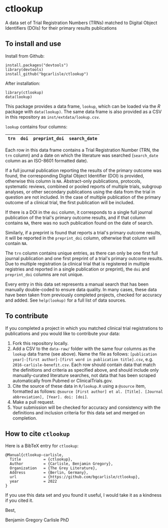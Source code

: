 # ctlookup

A data set of Trial Registration Numbers (TRNs) matched to Digital
Object Identifiers (DOIs) for their primary results publications

## To install and use

Install from Github:

```
install.packages("devtools")
library(devtools)
install_github("bgcarlisle/ctlookup")
```

After installation:

```
library(ctlookup)
data(lookup)
```

This package provides a data frame, `lookup`, which can be loaded via
the *R* package with `data(lookup)`. The same data frame is also
provided as a CSV in this repository as `inst/extdata/lookup.csv`.

`lookup` contains four columns:

| `trn` | `doi` | `preprint_doi` | `search_date` |
|-------|-------|----------------|---------------|

Each row in this data frame contains a Trial Registration Number (TRN,
the `trn` column) and a date on which the literature was searched
(`search_date` column as an ISO-8601 formatted date).

If a full journal publication reporting the results of the primary
outcome was found, the corresponding Digital Object Identifier (DOI)
is provided, otherwise this column is `NA`. Abstract-only
publications, protocols, systematic reviews, combined or pooled
reports of multiple trials, subgroup analyses, or other secondary
publications using the data from the trial in question are not
included. In the case of multiple publication of the primary outcome
of a clinical trial, the first publication will be included.

If there is a DOI in the `doi` column, it corresponds to a single full
journal publication of the trial's primary outcome results, and if
that column contains `NA`, there was no such publication found on the
date of search.

Similarly, if a preprint is found that reports a trial's primary
outcome results, it will be reported in the `preprint_doi` column,
otherwise that column will contain `NA`.

The `trn` column contains unique entries, as there can only be one
first full journal publication and one first preprint of a trial's
primary outcome results. Due to multiple registration (a clinical
trial that is registered in multiple registries and reported in a
single publication or preprint), the `doi` and `preprint_doi` columns
are not unique.

Every entry in this data set represents a manual search that has been
manually double-coded to ensure data quality. In many cases, these
data have been taken from previously completed projects, checked for
accuracy and added. See `help(lookup)` for a full list of data
sources.

## To contribute

If you completed a project in which you matched clinical trial
registrations to publications and you would like to contribute your
data:

1. Fork this repository locally.
2. Add a CSV to the `data-raw/` folder with the same four columns as
   the `lookup` data frame (see above). Name the file as follows:
   `[publication year]-[first author]-[first word in publication
   title].csv`, e.g. `2016-carlisle-benefit.csv`. Each row should
   contain data that match the definitions and criteria as specified
   above, and should include only manually-curated literature
   searches, not data that has been scraped automatically from Pubmed
   or ClinicalTrials.gov.
3. Cite the source of these data in `R/lookup.R` using a `@source`
   item, formatted as follows: `@source [First author] et
   al. [Title]. [Journal abbreviation], [Year]. doi: [doi]`.
4. Make a pull request.
5. Your submission will be checked for accuracy and consistency with
   the definitions and inclusion criteria for this data set and merged
   on completion.

## How to cite `ctlookup`

Here is a BibTeX entry for `ctlookup`:

```
@Manual{ctlookup-carlisle,
  Title          = {ctlookup},
  Author         = {Carlisle, Benjamin Gregory},
  Organization   = {The Grey Literature},
  Address        = {Berlin, Germany},
  url            = {https://github.com/bgcarlisle/ctlookup},
  year           = 2022
}
```

If you use this data set and you found it useful, I would take it as a
kindness if you cited it.

Best,

Benjamin Gregory Carlisle PhD
